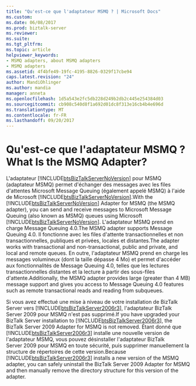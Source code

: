```yaml
---
title: "Qu'est-ce que l'adaptateur MSMQ ? | Microsoft Docs"
ms.custom: 
ms.date: 06/08/2017
ms.prod: biztalk-server
ms.reviewer: 
ms.suite: 
ms.tgt_pltfrm: 
ms.topic: article
helpviewer_keywords:
- MSMQ adapters, about MSMQ adapters
- MSMQ adapters
ms.assetid: 4f4bfe49-19fc-4195-8826-0329f17cbe94
caps.latest.revision: "24"
author: MandiOhlinger
ms.author: mandia
manager: anneta
ms.openlocfilehash: 1d5a543e2fc5db228d249b2db2c445e254384d03
ms.sourcegitcommit: cb908c540d8f1a692d01dc8f313e16cb4b4e696d
ms.translationtype: MT
ms.contentlocale: fr-FR
ms.lasthandoff: 09/20/2017
---
```

# <a name="what-is-the-msmq-adapter"></a><span data-ttu-id="2c228-103">Qu'est-ce que l'adaptateur MSMQ ?</span><span class="sxs-lookup"><span data-stu-id="2c228-103">What Is the MSMQ Adapter?</span></span>
<span data-ttu-id="2c228-104">L'adaptateur [!INCLUDE[btsBizTalkServerNoVersion](../includes/btsbiztalkservernoversion-md.md)] pour MSMQ (adaptateur MSMQ) permet d'échanger des messages avec les files d'attentes Microsoft Message Queuing (également appelé MSMQ) à l'aide de Microsoft [!INCLUDE[btsBizTalkServerNoVersion](../includes/btsbiztalkservernoversion-md.md)].</span><span class="sxs-lookup"><span data-stu-id="2c228-104">With the [!INCLUDE[btsBizTalkServerNoVersion](../includes/btsbiztalkservernoversion-md.md)] Adapter for MSMQ (the MSMQ adapter), you can send and receive messages to Microsoft Message Queuing (also known as MSMQ) queues using Microsoft [!INCLUDE[btsBizTalkServerNoVersion](../includes/btsbiztalkservernoversion-md.md)].</span></span> <span data-ttu-id="2c228-105">L'adaptateur MSMQ prend en charge Message Queuing 4.0.</span><span class="sxs-lookup"><span data-stu-id="2c228-105">The MSMQ adapter supports Message Queuing 4.0.</span></span> <span data-ttu-id="2c228-106">Il fonctionne avec les files d'attente transactionnelles et non transactionnelles, publiques et privées, locales et distantes.</span><span class="sxs-lookup"><span data-stu-id="2c228-106">The adapter works with transactional and non-transactional, public and private, and local and remote queues.</span></span> <span data-ttu-id="2c228-107">En outre, l'adaptateur MSMQ prend en charge les messages volumineux (dont la taille dépasse 4 Mo) et permet d'accéder aux fonctionnalités de Message Queuing 4.0, telles que les lectures transactionnelles distantes et la lecture à partir des sous-files d'attente.</span><span class="sxs-lookup"><span data-stu-id="2c228-107">Additionally, the MSMQ adapter provides large (greater than 4 MB) message support and gives you access to Message Queuing 4.0 features such as remote transactional reads and reading from subqueues.</span></span>  
  
 <span data-ttu-id="2c228-108">Si vous avez effectué une mise à niveau de votre installation de BizTalk Server vers [!INCLUDE[btsBizTalkServer2006r3](../includes/btsbiztalkserver2006r3-md.md)], l'adaptateur BizTalk Server 2009 pour MSMQ n'est pas supprimé.</span><span class="sxs-lookup"><span data-stu-id="2c228-108">If you have upgraded your BizTalk Server installation to [!INCLUDE[btsBizTalkServer2006r3](../includes/btsbiztalkserver2006r3-md.md)], the BizTalk Server 2009 Adapter for MSMQ is not removed.</span></span> <span data-ttu-id="2c228-109">Étant donné que [!INCLUDE[btsBizTalkServer2006r3](../includes/btsbiztalkserver2006r3-md.md)] installe une nouvelle version de l'adaptateur MSMQ, vous pouvez désinstaller l'adaptateur BizTalk Server 2009 pour MSMQ en toute sécurité, puis supprimer manuellement la structure de répertoires de cette version.</span><span class="sxs-lookup"><span data-stu-id="2c228-109">Because [!INCLUDE[btsBizTalkServer2006r3](../includes/btsbiztalkserver2006r3-md.md)] installs a new version of the MSMQ adapter, you can safely uninstall the BizTalk Server 2009 Adapter for MSMQ and then manually remove the directory structure for this version of the adapter.</span></span>